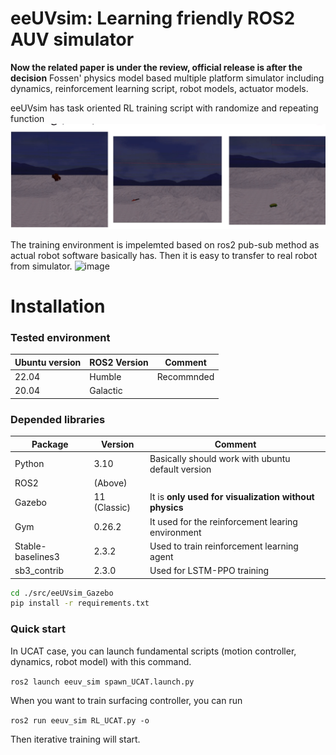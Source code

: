 # eeUVsim: Learning friendly ROS2 AUV simulator
**Now the related paper is under the review, official release is after the decision**
Fossen' physics model based multiple platform simulator including dynamics, reinforcement learning script, robot models, actuator models.

eeUVsim has task oriented RL training script with randomize and repeating function
![image](https://github.com/hama6767/pubdata/blob/main/Peek%202024-09-23%2013-52.gif?raw=true)

The training environment is impelemted based on ros2 pub-sub method as actual robot software basically has. Then it is easy to transfer to real robot from simulator.
![image](https://github.com/hama6767/pubdata/blob/main/Peek%202024-09-23%2015-22.gif?raw=true)



# Installation
### Tested environment
| Ubuntu version                  | ROS2 Version | Comment                                                  |
| -------------------------- | ------- | ------------------------------------------------------------ |
| 22.04                  | Humble   |  Recommnded                                                            |
| 20.04                  | Galactic   |                                                              |

### Depended libraries
| Package                                                      | Version      | Comment                                                      |
| ------------------------------------------------------------ | ------------ | ------------------------------------------------------------ |
| Python                                                       | 3.10         | Basically should work with ubuntu default version            |
| ROS2                                                         | (Above)      |                                                              |
| Gazebo                                                       | 11 (Classic) | It is **only used for visualization without physics**        |
| Gym                                                          | 0.26.2       | It used for the reinforcement learing environment            |
| Stable-baselines3                                            | 2.3.2        | Used to train reinforcement learning agent                   |
| sb3_contrib                                                  | 2.3.0        | Used for LSTM-PPO training                                   |


```sh
cd ./src/eeUVsim_Gazebo
pip install -r requirements.txt
```

### Quick start
In UCAT case, you can launch fundamental scripts (motion controller, dynamics, robot model) with this command.

`ros2 launch eeuv_sim spawn_UCAT.launch.py`

When you want to train surfacing controller, you can run

`ros2 run eeuv_sim RL_UCAT.py -o`

Then iterative training will start.